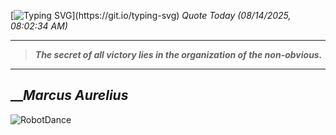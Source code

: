 [![Typing SVG](https://readme-typing-svg.herokuapp.com?font=Press+Start+2P&color=C2F784&size=35&width=900&height=100&lines=Hello+World%2C+I'm+Hung+!)](https://git.io/typing-svg) 
_Quote Today (08/14/2025, 08:02:34 AM)_
___
>**_The secret of all victory lies in the organization of the non-obvious._**
___

## __**_Marcus Aurelius_**

![RobotDance](src/assets/images/robot-dancing-dribble.gif?style=center)
